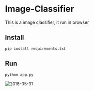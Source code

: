 # Image-Classifier
This is a image classifier, it run in browser

## Install
`pip install requirements.txt`

## Run
`python app.py`

![2018-05-31](https://user-images.githubusercontent.com/30196830/40755603-ab1ac05c-649c-11e8-8d25-68acf9d89b3d.png)
